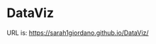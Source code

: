 # DataViz

URL is: [https://sarah1giordano.github.io/DataViz/
](https://sarah1giordano.github.io/Giordano-Data-Viz/)
